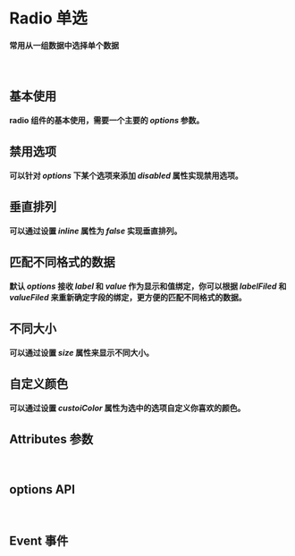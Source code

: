 <script setup>
import demo1 from './demo1.vue'
import demo2 from './demo2.vue'
import demo3 from './demo3.vue'
import demo4 from './demo4.vue'
import demo5 from './demo5.vue'
import demo6 from './demo6.vue'
import demo7 from './demo7.vue'
import demo8 from './demo8.vue'
import Attributes from './Attributes.vue'
import Options from './options.vue'
import Event from './Events.vue'
import preview from '@/components/preview.vue'
</script>

# Radio 单选

#### 常用从一组数据中选择单个数据

<br/>

## 基本使用

#### radio 组件的基本使用，需要一个主要的 _options_ 参数。

<div class="componetnsBox">
  <demo1/>
</div>
<preview compName="radio" demoName="demo1"/>

## 禁用选项

#### 可以针对 _options_ 下某个选项来添加 _disabled_ 属性实现禁用选项。

<div class="componetnsBox">
  <demo2/>
</div>
<preview compName="radio" demoName="demo2"/>

## 垂直排列

#### 可以通过设置 _inline_ 属性为 _false_ 实现垂直排列。

<div class="componetnsBox">
  <demo3/>
</div>
<preview compName="radio" demoName="demo3"/>

## 匹配不同格式的数据

#### 默认 _options_ 接收 _label_ 和 _value_ 作为显示和值绑定，你可以根据 _labelFiled_ 和 _valueFiled_ 来重新确定字段的绑定，更方便的匹配不同格式的数据。

<div class="componetnsBox">
  <demo4/>
</div>
<preview compName="radio" demoName="demo4"/>

## 不同大小

#### 可以通过设置 _size_ 属性来显示不同大小。

<div class="componetnsBox">
  <demo5/>
</div>
<preview compName="radio" demoName="demo5"/>

## 自定义颜色

#### 可以通过设置 _custoiColor_ 属性为选中的选项自定义你喜欢的颜色。

<div class="componetnsBox">
  <demo6/>
</div>
<preview compName="radio" demoName="demo6"/>

## Attributes 参数

<Attributes/>
<br/>

## options API

<Options/>
<br/>

## Event 事件

<Event/>
<br/>
